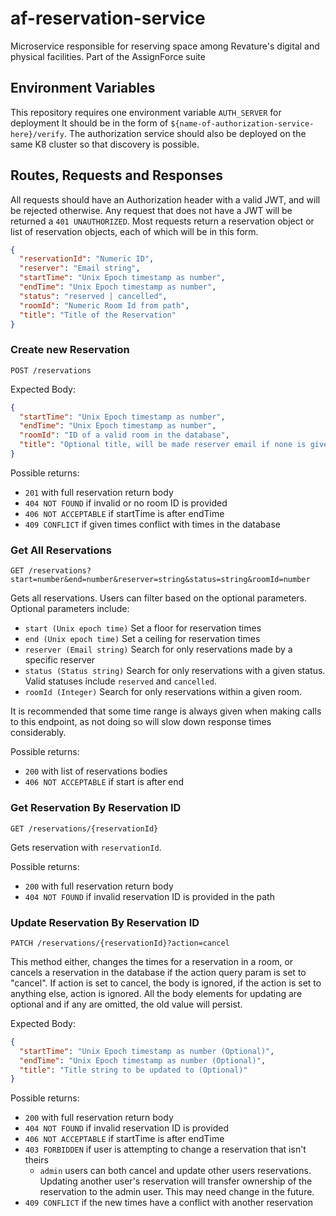 # af-reservation-service
Microservice responsible for reserving space among Revature's digital and physical 
facilities. Part of the AssignForce suite

## Environment Variables
This repository requires one environment variable `AUTH_SERVER` for deployment
It should be in the form of `${name-of-authorization-service-here}/verify`. The authorization service
should also be deployed on the same K8 cluster so that discovery is possible.

## Routes, Requests and Responses
All requests should have an Authorization header with a valid JWT, and will be rejected 
otherwise. Any request that does not have a JWT will be returned a `401 UNAUTHORIZED`. 
Most requests return a reservation object or list of reservation objects, each of which 
will be in this form.

```json
{
  "reservationId": "Numeric ID",
  "reserver": "Email string",
  "startTime": "Unix Epoch timestamp as number",
  "endTime": "Unix Epoch timestamp as number",
  "status": "reserved | cancelled",
  "roomId": "Numeric Room Id from path",
  "title": "Title of the Reservation"
}
```

### Create new Reservation
`POST /reservations`

Expected Body:
```json
{
  "startTime": "Unix Epoch timestamp as number",
  "endTime": "Unix Epoch timestamp as number",
  "roomId": "ID of a valid room in the database",
  "title": "Optional title, will be made reserver email if none is given"
}
```
Possible returns:
- `201` with full reservation return body
- `404 NOT FOUND` if invalid or no room ID is provided
- `406 NOT ACCEPTABLE` if startTime is after endTime
- `409 CONFLICT` if given times conflict with times in the database

### Get All Reservations
`GET /reservations?start=number&end=number&reserver=string&status=string&roomId=number`

Gets all reservations. Users can filter based on the optional parameters. Optional parameters
include:
- `start (Unix epoch time)` Set a floor for reservation times
- `end (Unix epoch time)` Set a ceiling for reservation times
- `reserver (Email string)` Search for only reservations made by a specific reserver
- `status (Status string)` Search for only reservations with a given status. Valid statuses
include `reserved` and `cancelled`.
- `roomId (Integer)` Search for only reservations within a given room.

It is recommended that some time range is always given when making calls to this endpoint, as
not doing so will slow down response times considerably.

Possible returns:
- `200` with list of reservations bodies
- `406 NOT ACCEPTABLE` if start is after end

### Get Reservation By Reservation ID
`GET /reservations/{reservationId}`

Gets reservation with `reservationId`.

Possible returns:
- `200` with full reservation return body
- `404 NOT FOUND` if invalid reservation ID is provided in the path

### Update Reservation By Reservation ID
`PATCH /reservations/{reservationId}?action=cancel`

This method either, changes the times for a reservation in a room, or cancels a reservation
in the database if the action query param is set to "cancel". If action is set to cancel,
the body is ignored, if the action is set to anything else, action is ignored. All the 
body elements for updating are optional and if any are omitted, the old value will persist.

Expected Body:
```json
{
  "startTime": "Unix Epoch timestamp as number (Optional)",
  "endTime": "Unix Epoch timestamp as number (Optional)",
  "title": "Title string to be updated to (Optional)"
}
```

Possible returns:
- `200` with full reservation return body
- `404 NOT FOUND` if invalid reservation ID is provided
- `406 NOT ACCEPTABLE` if startTime is after endTime
- `403 FORBIDDEN` if user is attempting to change a reservation that isn't theirs
    * `admin` users can both cancel and update other users reservations. Updating another user's reservation will 
    transfer ownership of the reservation to the admin user. This may need change in the future.
- `409 CONFLICT` if the new times have a conflict with another reservation